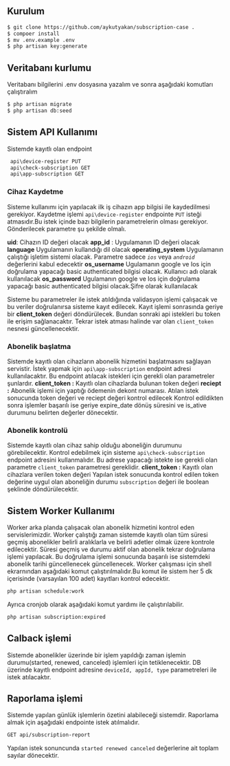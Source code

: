 ## Kurulum
```sh
$ git clone https://github.com/aykutyakan/subscription-case .
$ compoer install
$ mv .env.example .env
$ php artisan key:generate
```
## Veritabanı kurlumu
Veritabanı bilgilerini .env dosyasına yazalım ve sonra aşağıdaki komutları çalıştıralım

```sh
$ php artisan migrate
$ php artisan db:seed
```

## Sistem API Kullanımı
Sistemde kayıtlı olan endpoint 
```sh
 api\device-register PUT
 api\check-subscription GET
 api\app-subscription GET
```

### Cihaz Kaydetme
Sisteme kullanımı için yapılacak ilk iş cihazın app bilgisi ile kaydedilmesi gerekiyor.
Kaydetme işlemi `api\device-register` endpointe `PUT` isteği atmasıdır.Bu istek içinde bazı bilgilerin parametrelerin olması gerekiyor.
Gönderilecek parametre şu şekilde olmalı.


**uid**: Cihazın ID değeri olacak
**app_id** : Uygulamanın ID değeri olacak
**language** Uygulamanın kullandığı dil olacak
**operating_system** Uygulamanın çalıştığı işletim sistemi olacak. Parametre sadece *`ios`* veya *`android`* değerlerini kabul edecektir
**os_username** Ugulamanın google ve Ios için doğrulama yapacağı basic authenticated bilgisi olacak. Kullanıcı adı olarak kullanılacak
**os_password** Ugulamanın google ve Ios için doğrulama yapacağı basic authenticated bilgisi olacak.Şifre olarak kullanılacak

Sisteme bu parametreler ile istek atıldığında validasyon işlemi çalışacak ve bu veriler doğrulanırsa sisteme kayıt edilecek. Kayıt işlemi sonrasında geriye bir **client_token** değeri döndürülecek. Bundan sonraki api istekleri bu token ile erişim sağlanacaktır. Tekrar istek atması halinde var olan `client_token` nesnesi güncellenecektir.

### Abonelik başlatma 
Sistemde kayıtlı olan cihazların abonelik hizmetini başlatmasını sağlayan servistir. İstek yapmak için `api\app-subscription`  endpoint adresi kullanılacaktır. Bu endpoint atılacak istekleri için gerekli olan parametreler şunlardır.
**client_token :** Kayıtlı olan cihazlarda bulunan token değeri
**reciept :** Abonelik işlemi için yaptığı ödemenin dekont numarası.
Atılan istek sonucunda token değeri ve reciept değeri kontrol edilecek 
Kontrol edildikten sonra işlemler başarılı ise geriye expire_date dönüş süresini ve is_ative durumunu belirten değerler dönecektir.

### Abonelik kontrolü
Sistemde kayıtlı olan cihaz sahip olduğu aboneliğin durumunu görebilecektir. Kontrol edebilmek için sisteme `api\check-subscription` endpoint adresini kullanmalıdır. Bu adrese yapacağı istekte ise gerekli olan parametre `client_token` parametresi gereklidir.
**client_token :** Kayıtlı olan cihazlara verilen token değeri
Yapılan istek sonucunda kontrol edilen token değerine uygul olan aboneliğin durumu `subscription` değeri ile boolean şeklinde döndürülecektir.
## Sistem Worker Kullanımı
Worker arka planda çalışacak olan abonelik hizmetini kontrol eden servislerimizdir. Worker çalıştığı zaman sistemde kayıtlı olan tüm süresi geçmiş abonelikler belirli aralıklarla ve belirli adetler olmak üzere kontrole edilecektir. Süresi geçmiş  ve durumu aktif olan abonelik tekrar doğrulama işlemi yapılacak. Bu doğrulama işlemi sonucunda başarılı ise sistemdeki abonelik tarihi güncellenecek güncellenecek. Worker çalışması için shell ekrarnından aşağıdaki komut çalıştırılmalıdır.Bu komut ile sistem her 5 dk içerisinde (varsayılan 100 adet) kayıtları kontrol edecektir.
```sh
php artisan schedule:work
```
Ayrıca cronjob olarak aşağıdaki komut yardımı ile çalıştırılabilir.
```sh
php artisan subscription:expired
```


## Calback işlemi

Sistemde abonelikler üzerinde bir işlem yapıldığı zaman işlemin durumu(started, renewed, canceled) işlemleri için tetiklenecektir. DB üzerinde kayıtlı endpoint adresine `deviceId, appId, type`  parametreleri ile  istek atılacaktır. 

## Raporlama işlemi

Sistemde yapılan günlük işlemlerin özetini alabileceği sistemdir. Raporlama almak için aşağıdaki endpointe istek atılmalıdır. 
```sh
GET api/subscription-report
```
Yapılan istek sonuncunda `started renewed canceled` değerlerine ait toplam sayılar dönecektir.